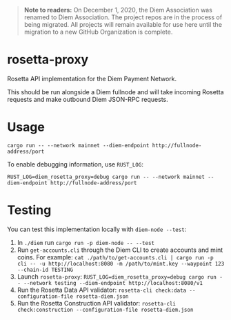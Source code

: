 > **Note to readers:** On December 1, 2020, the Diem Association was renamed to Diem Association. The project repos are in the process of being migrated. All projects will remain available for use here until the migration to a new GitHub Organization is complete.

# rosetta-proxy

Rosetta API implementation for the Diem Payment Network.

This should be run alongside a Diem fullnode and will take incoming Rosetta
requests and make outbound Diem JSON-RPC requests.

# Usage

`cargo run -- --network mainnet --diem-endpoint http://fullnode-address/port`

To enable debugging information, use `RUST_LOG`:

`RUST_LOG=diem_rosetta_proxy=debug cargo run -- --network mainnet --diem-endpoint http://fullnode-address/port`

# Testing

You can test this implementation locally with `diem-node --test`:

1. In `./diem` run `cargo run -p diem-node -- --test`
2. Run `get-accounts.cli` through the Diem CLI to create accounts and mint
   coins. For example: `cat ./path/to/get-accounts.cli | cargo run -p cli -- -u http://localhost:8080 -m /path/to/mint.key --waypoint 123 --chain-id TESTING`
4. Launch `rosetta-proxy`:
   `RUST_LOG=diem_rosetta_proxy=debug cargo run -- --network testing --diem-endpoint http://localhost:8080/v1`
5. Run the Rosetta Data API validator: `rosetta-cli check:data --configuration-file rosetta-diem.json`
5. Run the Rosetta Construction API validator: `rosetta-cli check:construction --configuration-file rosetta-diem.json`
